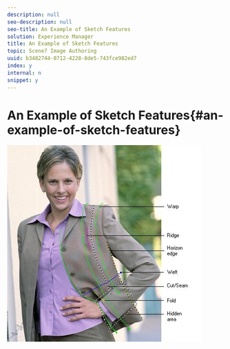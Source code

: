 ```yaml
---
description: null
seo-description: null
seo-title: An Example of Sketch Features
solution: Experience Manager
title: An Example of Sketch Features
topic: Scene7 Image Authoring
uuid: b3482744-0712-4228-8de5-743fce982ed7
index: y
internal: n
snippet: y
---
```


# An Example of Sketch Features{#an-example-of-sketch-features}

 ![](assets/sketch_ex.png)

